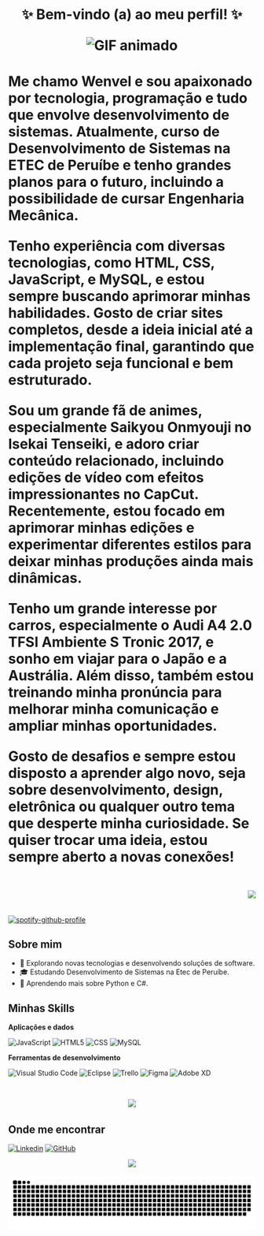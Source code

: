 <h1 align="center">✨ Bem-vindo (a) ao meu perfil! ✨<p align="center">
  <img src="https://media1.giphy.com/media/FeVg8ViEczcxG/200.webp?cid=790b7611k28mw9xfkknsi5mhdt60nrkq109mp7r2yd36bycy&ep=v1_gifs_search&rid=200.webp&ct=g" width="50px" alt="GIF animado"/>
</p>
</h1>

<h1 align="left">Me chamo Wenvel e sou apaixonado por tecnologia, programação e tudo que envolve desenvolvimento de sistemas. Atualmente, curso de Desenvolvimento de Sistemas na ETEC de Peruíbe e tenho grandes planos para o futuro, incluindo a possibilidade de cursar Engenharia Mecânica.

Tenho experiência com diversas tecnologias, como HTML, CSS, JavaScript,  e MySQL, e estou sempre buscando aprimorar minhas habilidades. Gosto de criar sites completos, desde a ideia inicial até a implementação final, garantindo que cada projeto seja funcional e bem estruturado.

Sou um grande fã de animes, especialmente Saikyou Onmyouji no Isekai Tenseiki, e adoro criar conteúdo relacionado, incluindo edições de vídeo com efeitos impressionantes no CapCut. Recentemente, estou focado em aprimorar minhas edições e experimentar diferentes estilos para deixar minhas produções ainda mais dinâmicas.

Tenho um grande interesse por carros, especialmente o Audi A4 2.0 TFSI Ambiente S Tronic 2017, e sonho em viajar para o Japão e a Austrália. Além disso, também estou treinando minha pronúncia para melhorar minha comunicação e ampliar minhas oportunidades.

Gosto de desafios e sempre estou disposto a aprender algo novo, seja sobre desenvolvimento, design, eletrônica ou qualquer outro tema que desperte minha curiosidade. Se quiser trocar uma ideia, estou sempre aberto a novas conexões! <p align="left">
</p>
</h1>

<h1 align="right"><p align="right">
<img align="center" src="https://i.gifer.com/66ak.gif" width="400px"/>
</p>
</h1>

[![spotify-github-profile](https://spotify-github-profile.kittinanx.com/api/view?uid=31qd7t3n3pko2nu272rtnsswcd3a&cover_image=true&theme=default&show_offline=true&background_color=121212&interchange=false)](https://spotify-github-profile.kittinanx.com/api/view?uid=31qd7t3n3pko2nu272rtnsswcd3a&redirect=true)


## Sobre mim

- 🤔 Explorando novas tecnologias e desenvolvendo soluções de software.
- 🎓 Estudando Desenvolvimento de Sistemas na Etec de Peruíbe.
- 🌱 Aprendendo mais sobre Python e C#.

## Minhas Skills

**Aplicações e dados**



![JavaScript](https://img.shields.io/badge/-JavaScript-333333?style=flat&logo=javascript)
![HTML5](https://img.shields.io/badge/-HTML5-333333?style=flat&logo=HTML5)
![CSS](https://img.shields.io/badge/-CSS-333333?style=flat&logo=CSS3&logoColor=1572B6)
![MySQL](https://img.shields.io/badge/-MySQL-333333?style=flat&logo=mysql)


**Ferramentas de desenvolvimento**

![Visual Studio Code](https://img.shields.io/badge/-Visual%20Studio%20Code-333333?style=flat&logo=visual-studio-code&logoColor=007ACC)
![Eclipse](https://img.shields.io/badge/-Eclipse-333333?style=flat&logo=eclipse-ide&logoColor=2C2255)
![Trello](https://img.shields.io/badge/-Trello-333333?style=flat&logo=trello&logoColor=007ACC)
![Figma](https://img.shields.io/badge/-Figma-333333?style=flat&logo=figma&logoColor=007ACC)
![Adobe XD](https://img.shields.io/badge/-Adobe%20XD-333333?style=flat&logo=adobe-xd&logoColor=007ACC)

<br/>

<p align="center">
  
  <img src="https://github-readme-stats.vercel.app/api?username=animes-web&theme=vue-dark&show_icons=true&hide_border=true&count_private=true)"/>
</p>


## Onde me encontrar

[![Linkedin](https://img.shields.io/badge/-WenvelKaique-blue?style=flat-square&logo=Linkedin&logoColor=white&link=https://www.linkedin.com/in/wenvel-kaique-989230310/)](https://www.linkedin.com/in/wenvel-kaique-989230310/)
[![GitHub](https://img.shields.io/github/followers/iuricode?label=follow&style=social)](https://github.com/animes-web)

<p align="center">
  <img src="https://github.com/animes-web/Animes-web/blob/main/loading.gif" width="200px">
</p>


<p align="center">
  <img src="https://github.com/Platane/snk/raw/output/github-contribution-grid-snake.svg" />
</p>


